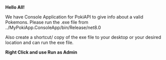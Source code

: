 **Hello All!**

We have Console Application for PokiAPI to give info about a valid Pokemons.
Please run the .exe file from 
../MyPokiApp.ConsoleApp/bin/Release/net8.0

Also create a shortcut/ copy of the exe file to your desktop or your desired location and can run the exe file.

**Right Click and use Run as Admin**
